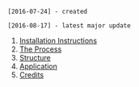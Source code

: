 `[2016-07-24] - created`

`[2016-08-17] - latest major update`

1. [Installation Instructions](INSTALLATION.md)
1. [The Process](PROCESS.md)
1. [Structure](STRUCTURE.md)
1. [Application](APP.md)
1. [Credits](CREDITS.md)
